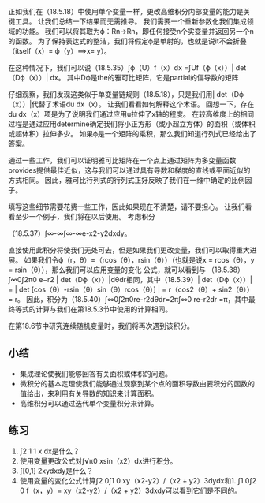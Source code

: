 

<!--
 * @version:
 * @Author:  StevenJokes https://github.com/StevenJokes
 * @Date: 2020-07-08 19:52:30
 * @LastEditors:  StevenJokes https://github.com/StevenJokes
 * @LastEditTime: 2020-07-08 19:53:43
 * @Description:
 * @TODO::
 * @Reference:
-->



正如我们在（18.5.18）中使用单个变量一样，更改高维积分内部变量的能力是关键工具。 让我们总结一下结果而无需推导。
    我们需要一个重新参数化我们集成领域的功能。 我们可以将其取为ϕ：Rn→Rn，即任何接受n个实变量并返回另一个n的函数。 为了保持表达式的整洁，我们将假定ϕ是单射的，也就是说it不会折叠（itself（x）= ϕ（y）⟹x= y）。

在这种情况下，我们可以说（18.5.35）∫ϕ（U）f（x）dx =∫Uf（ϕ（x））| det（Dϕ（x））| dx。
其中Dϕ是the的雅可比矩阵，它是partial的偏导数的矩阵

仔细观察，我们发现这类似于单变量链规则（18.5.18），只是我们用| det（Dϕ（x））|代替了术语du dx（x）。 让我们看看如何解释这个术语。 回想一下，存在du dx（x）项是为了说明我们通过应用u拉伸了x轴的程度。 在较高维度上的相同过程是通过应用determine确定我们将小正方形（或小超立方体）的面积（或体积或超体积）拉伸多少。 如果ϕ是一个矩阵的乘积，那么我们知道行列式已经给出了答案。

通过一些工作，我们可以证明雅可比矩阵在一个点上通过矩阵为多变量函数provides提供最佳近似，这与我们可以通过具有导数和梯度的直线或平面近似的方式相同。 因此，雅可比行列式的行列式正好反映了我们在一维中确定的比例因子。

填写这些细节需要花费一些工作，因此如果现在不清楚，请不要担心。 让我们看看至少一个例子，我们将在以后使用。 考虑积分

（18.5.37）∫∞-∞∫∞-∞e-x2-y2dxdy。

直接使用此积分将使我们无处可去，但是如果我们更改变量，我们可以取得重大进展。 如果我们令ϕ（r，θ）=（rcos（θ），rsin（θ））（也就是说x = rcos（θ），y = rsin（θ）），那么我们可以应用变量的变化 公式，就可以看到与
（18.5.38）∫∞0∫2π0 e−r2 | det（Dϕ（x））|dθdr相同，其中（18.5.39）| det（Dϕ（x））|  = | det [cos（θ）-rsin（θ）sin（θ）rcos（θ）] | = r（cos2（θ）+ sin2（θ））= r。
因此，积分为（18.5.40）∫∞0∫2π0re-r2dθdr=2π∫∞0 re-r2dr =π，其中最终等式的计算与我们在第18.5.3节中使用的计算相同。

在第18.6节中研究连续随机变量时，我们将再次遇到该积分。


## 小结

* 集成理论使我们能够回答有关面积或体积的问题。
* 微积分的基本定理使我们能够通过观察到某个点的面积导数由要积分的函数的值给出，来利用有关导数的知识来计算面积。
* 高维积分可以通过迭代单个变量积分来计算。

## 练习

1. ∫2 1 1 x dx是什么？
1. 使用变量更改公式对∫√π0 xsin（x2）dx进行积分。
1. ∫[0,1] 2xydxdy是什么？
1. 使用变量的变化公式计算∫2 0∫1 0 xy（x2-y2）/（x2 + y2）3dydx和1. ∫1 0∫2 0 f（x，y）= xy（x2-y2）/（x2  + y2）3dxdy可以看到它们是不同的。
